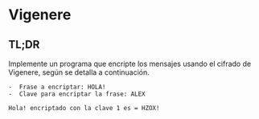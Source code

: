 # Vigenere
## TL;DR
Implemente un programa que encripte los mensajes usando el cifrado de Vigenere, según se detalla a continuación.

 
```
-  Frase a encriptar: HOLA!
-  Clave para encriptar la frase: ALEX

Hola! encriptado con la clave 1 es = HZOX!
```
